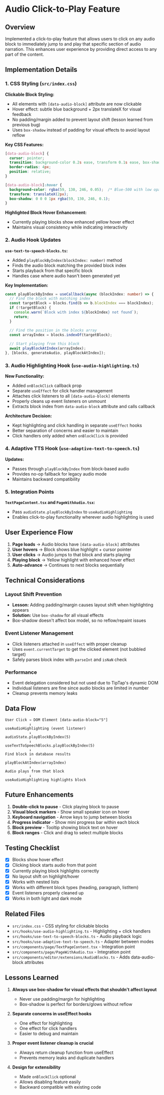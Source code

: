# Audio Click-to-Play Feature

## Overview

Implemented a click-to-play feature that allows users to click on any audio block to immediately jump to and play that specific section of audio narration. This enhances user experience by providing direct access to any part of the content.

## Implementation Details

### 1. CSS Styling (`src/index.css`)

**Clickable Block Styling:**
- All elements with `[data-audio-block]` attribute are now clickable
- Hover effect: subtle blue background + 2px translateX for visual feedback
- No padding/margin added to prevent layout shift (lesson learned from previous bug)
- Uses `box-shadow` instead of padding for visual effects to avoid layout reflow

**Key CSS Features:**
```css
[data-audio-block] {
  cursor: pointer;
  transition: background-color 0.2s ease, transform 0.1s ease, box-shadow 0.2s ease;
  border-radius: 4px;
  position: relative;
}

[data-audio-block]:hover {
  background-color: rgba(59, 130, 246, 0.05);  /* Blue-500 with low opacity */
  transform: translateX(2px);
  box-shadow: 0 0 0 1px rgba(59, 130, 246, 0.1);
}
```

**Highlighted Block Hover Enhancement:**
- Currently playing blocks show enhanced yellow hover effect
- Maintains visual consistency while indicating interactivity

### 2. Audio Hook Updates

**`use-text-to-speech-blocks.ts`:**
- Added `playBlockByIndex(blockIndex: number)` method
- Finds the audio block matching the provided block index
- Starts playback from that specific block
- Handles case where audio hasn't been generated yet

**Key Implementation:**
```typescript
const playBlockByIndex = useCallback(async (blockIndex: number) => {
  // Find the block with matching index
  const targetBlock = blocks.find(b => b.blockIndex === blockIndex);
  if (!targetBlock) {
    console.warn(`Block with index ${blockIndex} not found`);
    return;
  }

  // Find the position in the blocks array
  const arrayIndex = blocks.indexOf(targetBlock);
  
  // Start playing from this block
  await playBlockAtIndex(arrayIndex);
}, [blocks, generateAudio, playBlockAtIndex]);
```

### 3. Audio Highlighting Hook (`use-audio-highlighting.ts`)

**New Functionality:**
- Added `onBlockClick` callback prop
- Separate `useEffect` for click handler management
- Attaches click listeners to all `[data-audio-block]` elements
- Properly cleans up event listeners on unmount
- Extracts block index from `data-audio-block` attribute and calls callback

**Architecture Decision:**
- Kept highlighting and click handling in separate `useEffect` hooks
- Better separation of concerns and easier to maintain
- Click handlers only added when `onBlockClick` is provided

### 4. Adaptive TTS Hook (`use-adaptive-text-to-speech.ts`)

**Updates:**
- Passes through `playBlockByIndex` from block-based audio
- Provides no-op fallback for legacy audio mode
- Maintains backward compatibility

### 5. Integration Points

**`TextPageContent.tsx` and `PageWithAudio.tsx`:**
- Pass `audioState.playBlockByIndex` to `useAudioHighlighting`
- Enables click-to-play functionality wherever audio highlighting is used

## User Experience Flow

1. **Page loads** → Audio blocks have `[data-audio-block]` attributes
2. **User hovers** → Block shows blue highlight + cursor pointer
3. **User clicks** → Audio jumps to that block and starts playing
4. **Playing block** → Yellow highlight with enhanced hover effect
5. **Auto-advance** → Continues to next blocks sequentially

## Technical Considerations

### Layout Shift Prevention
- **Lesson:** Adding padding/margin causes layout shift when highlighting appears
- **Solution:** Use `box-shadow` for all visual effects
- Box-shadow doesn't affect box model, so no reflow/repaint issues

### Event Listener Management
- Click listeners attached in `useEffect` with proper cleanup
- Uses `event.currentTarget` to get the clicked element (not bubbled target)
- Safely parses block index with `parseInt` and `isNaN` check

### Performance
- Event delegation considered but not used due to TipTap's dynamic DOM
- Individual listeners are fine since audio blocks are limited in number
- Cleanup prevents memory leaks

## Data Flow

```
User Click → DOM Element [data-audio-block="5"]
           ↓
useAudioHighlighting (event listener)
           ↓
audioState.playBlockByIndex(5)
           ↓
useTextToSpeechBlocks.playBlockByIndex(5)
           ↓
Find block in database results
           ↓
playBlockAtIndex(arrayIndex)
           ↓
Audio plays from that block
           ↓
useAudioHighlighting highlights block
```

## Future Enhancements

1. **Double-click to pause** - Click playing block to pause
2. **Visual block markers** - Show small speaker icon on hover
3. **Keyboard navigation** - Arrow keys to jump between blocks
4. **Progress indicator** - Show mini progress bar within each block
5. **Block preview** - Tooltip showing block text on hover
6. **Block ranges** - Click and drag to select multiple blocks

## Testing Checklist

- [x] Blocks show hover effect
- [x] Clicking block starts audio from that point
- [x] Currently playing block highlights correctly
- [x] No layout shift on highlight/hover
- [x] Works with nested lists
- [x] Works with different block types (heading, paragraph, listItem)
- [x] Event listeners properly cleaned up
- [x] Works in both light and dark mode

## Related Files

- `src/index.css` - CSS styling for clickable blocks
- `src/hooks/use-audio-highlighting.ts` - Highlighting + click handlers
- `src/hooks/use-text-to-speech-blocks.ts` - Audio playback logic
- `src/hooks/use-adaptive-text-to-speech.ts` - Adapter between modes
- `src/components/page/TextPageContent.tsx` - Integration point
- `src/components/page/PageWithAudio.tsx` - Integration point
- `src/components/editor/extensions/AudioBlocks.ts` - Adds data-audio-block attributes

## Lessons Learned

1. **Always use box-shadow for visual effects that shouldn't affect layout**
   - Never use padding/margin for highlighting
   - Box-shadow is perfect for borders/glows without reflow

2. **Separate concerns in useEffect hooks**
   - One effect for highlighting
   - One effect for click handlers
   - Easier to debug and maintain

3. **Proper event listener cleanup is crucial**
   - Always return cleanup function from useEffect
   - Prevents memory leaks and duplicate handlers

4. **Design for extensibility**
   - Made `onBlockClick` optional
   - Allows disabling feature easily
   - Backward compatible with existing code

